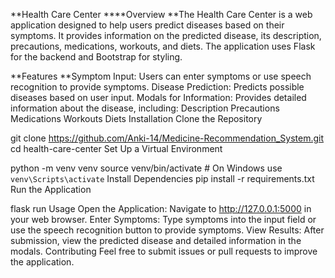 **Health Care Center
****Overview
**The Health Care Center is a web application designed to help users predict diseases based on their symptoms. It provides information on the predicted disease, its description, precautions, medications, workouts, and diets. The application uses Flask for the backend and Bootstrap for styling.

**Features
**Symptom Input: Users can enter symptoms or use speech recognition to provide symptoms.
Disease Prediction: Predicts possible diseases based on user input.
Modals for Information: Provides detailed information about the disease, including:
Description
Precautions
Medications
Workouts
Diets
Installation
Clone the Repository


git clone https://github.com/Anki-14/Medicine-Recommendation_System.git
cd health-care-center
Set Up a Virtual Environment

python -m venv venv
source venv/bin/activate   # On Windows use `venv\Scripts\activate`
Install Dependencies
pip install -r requirements.txt
Run the Application

flask run
Usage
Open the Application: Navigate to http://127.0.0.1:5000 in your web browser.
Enter Symptoms: Type symptoms into the input field or use the speech recognition button to provide symptoms.
View Results: After submission, view the predicted disease and detailed information in the modals.
Contributing
Feel free to submit issues or pull requests to improve the application.
